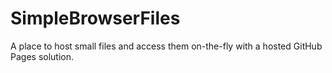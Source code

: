 # SimpleBrowserFiles
A place to host small files and access them on-the-fly with a hosted GitHub Pages solution.
